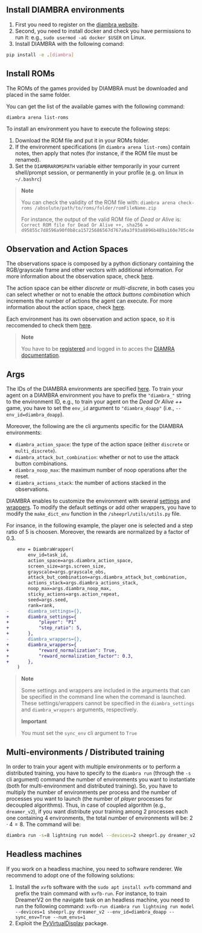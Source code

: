 ## Install DIAMBRA environments
1. First you need to register on the [diambra website](https://diambra.ai/register/).
2. Second, you need to install docker and check you have permissions to run it: e.g., `sudo usermod -aG docker $USER` on Linux.
3. Install DIAMBRA with the following comand:
```bash
pip install -e .[diambra]
```

## Install ROMs
The ROMs of the games provided by DIAMBRA must be downloaded and placed in the same folder.

You can get the list of the available games with the following command:
```bash
diambra arena list-roms
```

To install an environment you have to execute the following steps:
1. Download the ROM file and put it in your ROMs folder.
2. If the environment specifications (in `diambra arena list-roms`) contain notes, then apply that notes (for instance, if the ROM file must be renamed).
3. Set the `DIAMBRAROMSPATH` variable either temporarily in your current shell/prompt session, or permanently in your profile (e.g. on linux in `~/.bashrc`)

> **Note**
>
> You can check the validity of the ROM file with: `diambra arena check-roms /absolute/path/to/roms/folder/romFileName.zip` 
>
> For instance, the output of the valid ROM file of *Dead or Alive* is: `Correct ROM file for Dead Or Alive ++, sha256 = d95855c7d8596a90f0b8ca15725686567d767a9a3f93a8896b489a160e705c4e`

## Observation and Action Spaces
The observations space is composed by a python dictionary containing the RGB/grayscale frame and other vectors with additional information. For more information about the observation space, check [here](https://docs.diambra.ai/envs/#observation-space).

The action space can be either *discrete* or *multi-discrete*, in both cases you can select whether or not to enable the *attack buttons combination* which increments the number of actions the agent can execute. For more information about the action space, check [here](https://docs.diambra.ai/envs/#action-spaces).

Each environment has its own observation and action space, so it is reccomended to check them [here](https://docs.diambra.ai/envs/games/).

> **Note**
>
> You have to be [registered](https://diambra.ai/register/) and logged in to acces the [DIAMRA documentation](https://docs.diambra.ai/).

## Args
The IDs of the DIAMBRA environments are specified [here](https://docs.diambra.ai/envs/games/). To train your agent on a DIAMBRA environment you have to prefix the `"diambra_"` string to the environment ID, e.g., to train your agent on the *Dead Or Alive ++* game, you have to set the `env_id` argument to `"diambra_doapp"` (i.e., `--env_id=diambra_doapp`).

Moreover, the following are the cli arguments specific for the DIAMBRA environments:
* `diambra_action_space`: the type of the action space (either `discrete` or `multi_discrete`).
* `diambra_attack_but_combination`: whether or not to use the attack button combinations.
* `diambra_noop_max`: the maximum number of noop operations after the reset.
* `diambra_actions_stack`: the number of actions stacked in the observations.

DIAMBRA enables to customize the environment with several [settings](https://docs.diambra.ai/envs/#general-environment-settings) and [wrappers](https://docs.diambra.ai/wrappers/).
To modify the default settings or add other wrappers, you have to modify the `make_dict_env` function in the `/sheeprl/utils/utils.py` file.

For insance, in the following example, the player one is selected and a step ratio of $5$ is choosen. Moreover, the rewards are normalized by a factor of $0.3$.

```diff
    env = DiambraWrapper(
        env_id=task_id,
        action_space=args.diambra_action_space,
        screen_size=args.screen_size,
        grayscale=args.grayscale_obs,
        attack_but_combination=args.diambra_attack_but_combination,
        actions_stack=args.diambra_actions_stack,
        noop_max=args.diambra_noop_max,
        sticky_actions=args.action_repeat,
        seed=args.seed,
        rank=rank,
-       diambra_settings={},
+       diambra_settings={
+           "player": "P1"
+           "step_ratio": 5,
+       },
-       diambra_wrappers={},
+       diambra_wrappers={
+           "reward_normalization": True,
+           "reward_normalization_factor": 0.3,
+       },
    )
```

> **Note**
>
> Some settings and wrappers are included in the arguments that can be specified in the command line when the command is launched. These settings/wrappers cannot be specified in the `diambra_settings` and `diambra_wrappers` arguments, respectively.
>
> **Important**
>
> You must set the `sync_env` cli argument to `True`

## Multi-environments / Distributed training
In order to train your agent with multiple environments or to perform a distributed training, you have to specify to the `diambra run` (through the `-s` cli argument) command the number of environments you want to instantiate (both for multi-environment and distributed training). So, you have to multiply the number of environments per process and the number of processes you want to launch (the number of *player* processes for decoupled algorithms). Thus, in case of coupled algorithm (e.g., `dreamer_v2`), if you want distribute your training among $2$ processes each one containing $4$ environments, the total number of environments will be: $2 \cdot 4 = 8$. The command will be:
```bash
diambra run -s=8 lightning run model --devices=2 sheeprl.py dreamer_v2 --env_di=diambra_doapp --num_envs=4 --sync_env=True
```

## Headless machines

If you work on a headless machine, you need to software renderer. We recommend to adopt one of the following solutions:
1. Install the `xvfb` software with the `sudo apt install xvfb` command and prefix the train command with `xvfb-run`. For instance, to train DreamerV2 on the navigate task on an headless machine, you need to run the following command: `xvfb-run diambra run lightning run model --devices=1 sheeprl.py dreamer_v2 --env_id=diambra_doapp --sync_env=True --num_envs=1`
2. Exploit the [PyVirtualDisplay](https://github.com/ponty/PyVirtualDisplay) package.